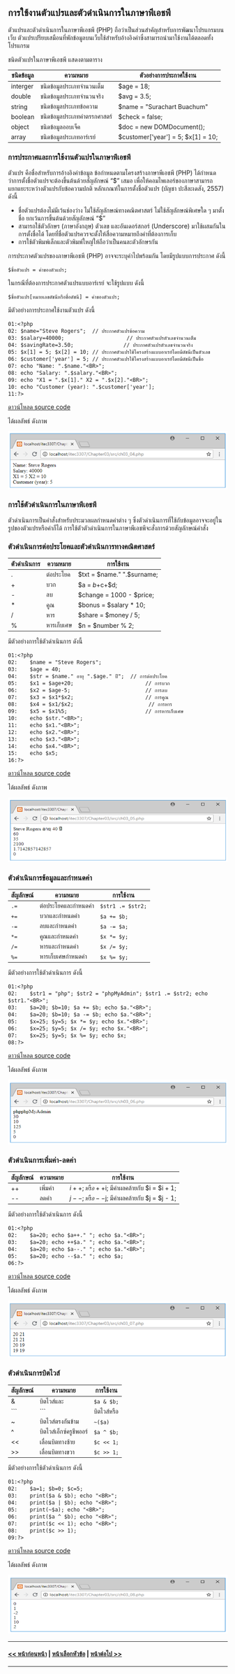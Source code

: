 ## การใช้งานตัวแปรและตัวดำเนินการในภาษาพีเอชพี
ตัวแปรและตัวดำเนินการในภาษาพีเอชพี (PHP) ถือว่าเป็นส่วนสำคัญสำหรับการพัฒนาโปรแกรมบนเว็บ ตัวแปรเปรียบเสมือนที่พักข้อมูลบนเว็บใช้สำหรับอ้างอิงค่าซึ่งสามารถนำมาใช้งานได้ตลอดทั้งโปรแกรม

ชนิดตัวแปรในภาษาพีเอชพี แสดงตามตาราง

| ชนิดข้อมูล |	ความหมาย |	ตัวอย่างการประกาศใช้งาน |
| --- | --- | --- |
| interger |	ชนิดข้อมูลประเภทจำนวนเต็ม |	$age = 18; |
| double |	ชนิดข้อมูลประเภทจำนวนจริง |	$avg = 3.5; |
| string |	ชนิดข้อมูลประเภทข้อความ |	$name = "Surachart Buachum" |
| boolean |	ชนิดข้อมูลประเภทค่าตรรกศาสตร์ |	$check = false; |
| object |	ชนิดข้อมูลออบเจ็ค |	$doc = new DOMDocument(); |
| array |	ชนิดข้อมูลประเภทอาร์เรย์ |	$customer['year'] = 5; $x[1] = 10; |

### การประกาศและการใช้งานตัวแปรในภาษาพีเอชพี

ตัวแปร คือชื่อสำหรับการอ้างอิงค่าข้อมูล ข้อกำหนดตามโครงสร้างภาษาพีเอชพี (PHP) ได้กำหนดว่าการตั้งชื่อตัวแปรจะต้องขึ้นต้นด้วยสัญลักษณ์ “$” เสมอ เพื่อให้คอมไพเลอร์ของภาษาสามารถแยกแยะระหว่างตัวแปรกับข้อความปกติ หลักเกณฑ์ในการตั้งชื่อตัวแปร (บัญชา ปะสีละเดสัง, 2557) ดังนี้
* ชื่อตัวแปรต้องไม่มีเว้นช่องว่าง ไม่ใช้สัญลักษณ์ทางคณิตศาสตร์ ไม่ใช้สัญลักษณ์พิเศษใด ๆ มาตั้งชื่อ ยกเว้นการขึ้นต้นด้วยสัญลักษณ์ “$”
* สามารถใช้ตัวอักษร (ภาษาอังกฤษ) ตัวเลข และอันเดอร์สกอร์ (Underscore) มาใช้ผสมกันในการตั้งชื่อได้ โดยที่ชื่อตัวแปรควรจะตั้งให้สื่อความหมายถึงค่าที่ต้องการเก็บ
* การใช้ตัวพิมพ์เล็กและตัวพิมพ์ใหญ่ให้ถือว่าเป็นคนละตัวอักษรกัน 

การประกาศตัวแปรของภาษาพีเอชพี (PHP) อาจจะระบุค่าไปพร้อมกัน โดยมีรูปแบบการประกาศ ดังนี้

```
$ชื่อตัวแปร = ค่าของตัวแปร;
```

ในกรณีที่ต้องการประกาศตัวแปรแบบอาร์เรย์ จะใช้รูปแบบ ดังนี้

```
$ชื่อตัวแปร[หมายเลขดัชนีหรือชื่อดัชนี] = ค่าของตัวแปร;
```

มีตัวอย่างการประกาศใช้งานตัวแปร ดังนี้

```
01:<?php
02:	$name="Steve Rogers";  // ประกาศตัวแปรข้อความ
03:	$salary=40000;                    // ประกาศตัวแปรตัวเลขจำนวนเต็ม
04:	$savingRate=3.50;                // ประกาศตัวแปรตัวเลขจำนวนจริง
05:	$x[1] = 5; $x[2] = 10; // ประกาศตัวแปรใช้โครงสร้างแบบอาเรย์โดยมีดัชนีเป็นตัวเลข
06:	$customer['year'] = 5; // ประกาศตัวแปรใช้โครงสร้างแบบอาเรย์โดยมีดัชนีเป็นชื่อ
07:	echo "Name: ".$name."<BR>";
08:	echo "Salary: ".$salary."<BR>";
09:	echo "X1 = ".$x[1]." X2 = ".$x[2]."<BR>";
10:	echo "Customer (year): ".$customer['year'];
11:?>
```

[ดาวน์โหลด source code](src/ch03_04.php)


ได้ผลลัพธ์ ดังภาพ

<img src=img/0305.png>

### การใช้ตัวดำเนินการในภาษาพีเอชพี
ตัวดำเนินการเป็นคำสั่งสำหรับประมวลผลกำหนดค่าต่าง ๆ ซึ่งตัวดำเนินการที่ใช้กับข้อมูลอาจจะอยู่ในรูปของตัวแปรหรือค่าก็ได้ การใช้ตัวตัวดำเนินการในภาษาพีเอชพีจะสั่งการด้วยสัญลักษณ์คำสั่ง

### ตัวดำเนินการต่อประโยคและตัวดำเนินการทางคณิตศาสตร์

| ตัวดำเนินการ |	ความหมาย |	การใช้งาน |
| --- | --- | --- |
| . |	ต่อประโยค |	$txt = $name." ".$surname; |
| + |	บวก |	$a = $b+$c+$d; |
| - |	ลบ |	$change = 1000 - $price; |
| * |	คูณ |	$bonus = $salary * 10; |
| / |	หาร |	$share = $money / 5; |
| % |	หารเก็บเศษ |	$n = $number % 2; |


มีตัวอย่างการใช้ตัวดำเนินการ ดังนี้

```
01:<?php
02:	   $name = "Steve Rogers";   
03:	   $age = 40;
04:	   $str = $name." อายุ ".$age." ปี";  // การต่อประโยค
05:	   $x1 = $age+20;                       // การบวก
06:	   $x2 = $age-5;                        // การลบ
07:	   $x3 = $x1*$x2;                       // การคูณ
08:	   $x4 = $x1/$x2;                        // การหาร
09:	   $x5 = $x1%5;                         // การหารเก็บเศษ
10:	   echo $str."<BR>";
11:	   echo $x1."<BR>";
12:	   echo $x2."<BR>";
13:	   echo $x3."<BR>";
14:	   echo $x4."<BR>";
15:	   echo $x5;
16:?>
```

[ดาวน์โหลด source code](src/ch03_05.php)

ได้ผลลัพธ์ ดังภาพ

<img src=img/0306.png>

### ตัวดำเนินการข้อมูลและกำหนดค่า

| สัญลักษณ์ |	ความหมาย |	การใช้งาน |
| --- | --- | --- |
| ```.=``` |	ต่อประโยคและกำหนดค่า |	```$str1 .= $str2;``` |
| ```+=``` |	บวกและกำหนดค่า |	```$a += $b;``` |
| ```-=``` |	ลบและกำหนดค่า |	```$a -= $a;``` |
| ```*=``` |	คูณและกำหนดค่า |	```$x *= $y;``` |
| ```/=``` |	หารและกำหนดค่า |	```$x /= $y;``` |
| ```%=``` |	หารเก็บเศษกำหนดค่า |	```$x %= $y;``` |

มีตัวอย่างการใช้ตัวดำเนินการ ดังนี้

```
01:<?php
02:	   $str1 = "php"; $str2 = "phpMyAdmin"; $str1 .= $str2; echo $str1."<BR>";
03:	   $a=20; $b=10; $a += $b; echo $a."<BR>";
04:	   $a=20; $b=10; $a -= $b; echo $a."<BR>";
05:	   $x=25; $y=5; $x *= $y; echo $x."<BR>";
06:	   $x=25; $y=5; $x /= $y; echo $x."<BR>";
07:	   $x=25; $y=5; $x %= $y; echo $x;
08:?>
```

[ดาวน์โหลด source code](src/ch03_06.php)

ได้ผลลัพธ์ ดังภาพ

<img src=img/0307.png>

### ตัวดำเนินการเพิ่มค่า-ลดค่า

| สัญลักษณ์ |	ความหมาย |	การใช้งาน |
| --- | --- | --- |
| ++ |	เพิ่มค่า |	$i++; หรือ ++$i; มีค่าผลคล้ายกับ $i = $i + 1; |
| -- |	ลดค่า |	$j--; หรือ --$j; มีค่าผลคล้ายกับ $j = $j - 1; |

มีตัวอย่างการใช้ตัวดำเนินการ ดังนี้

```
01:<?php
02:	   $a=20; echo $a++." "; echo $a."<BR>";
03:	   $a=20; echo ++$a." "; echo $a."<BR>";
04:	   $a=20; echo $a--." "; echo $a."<BR>";
05:	   $a=20; echo --$a." "; echo $a;
06:?>
```

[ดาวน์โหลด source code](src/ch03_07.php)

ได้ผลลัพธ์ ดังภาพ

<img src=img/0308.png>


### ตัวดำเนินการบิตไวส์

| สัญลักษณ์ |	ความหมาย |	การใช้งาน |
| --- | --- | --- |
| & |	บิตไวส์และ |	```$a & $b;``` |
| ```|``` |	บิตไวส์หรือ |	```$a | $b;``` |
| ~ |	บิตไวส์ตรงกันข้าม |	```~($a)``` |
| ^ |	บิตไวส์เอ็กซ์ครูชีพออร์ |	```$a ^ $b;``` |
| << |	เลื่อนบิตทางซ้าย |	```$c << 1;``` |
| >> |	เลื่อนบิตทางขวา |	```$c >> 1;``` |

มีตัวอย่างการใช้ตัวดำเนินการ ดังนี้

```
01:<?php
02:	   $a=1; $b=0; $c=5;
03:	   print($a & $b); echo "<BR>";
04:	   print($a | $b); echo "<BR>";
05:	   print(~$a); echo "<BR>";
06:	   print($a ^ $b); echo "<BR>";
07:	   print($c << 1); echo "<BR>";
08:	   print($c >> 1);
09:?>
```

[ดาวน์โหลด source code](src/ch03_08.php)

ได้ผลลัพธ์ ดังภาพ

<img src=img/0309.png>

---
#### [<< หน้าก่อนหน้า](0302.md) | [หน้าเลือกหัวข้อ](README.md) | [หน้าต่อไป >>](0304.md)
---
